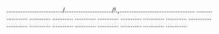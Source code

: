 ................................/.........................../!.,........................................... .........
............
............
............
............
............
............
............
............
.............
............
............
............
............
............
............
............
............


